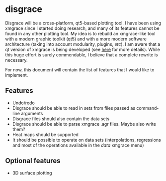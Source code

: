 # disgrace

Disgrace will be a cross-platform, qt5-based plotting tool. I have been using xmgrace since I started doing research, and many of its features 
cannot be found in any other plotting tool. My idea is to rebuild an xmgrace-like tool with a modern graphic toolkit (qt5) and with a more 
modern software architecture (taking into account modularity, plugins, _etc_). I am aware that a qt version of xmgrace is being developed 
(see [here](https://sourceforge.net/projects/qtgrace/) for more details). While this huge effort is surely commendable, I believe that a 
complete rewrite is necessary. 

For now, this document will contain the list of features that I would like to implement.

## Features
* Undo/redo
* Disgrace should be able to read in sets from files passed as command-line arguments
* Disgrace files should also contain the data sets
* Disgrace should be able to parse xmgrace .agr files. Maybe also write them?
* Heat maps should be supported
* It should be possible to operate on data sets (interpolations, regressions and most of the operations available in the _data_ xmgrace menu)

## Optional features
* 3D surface plotting

